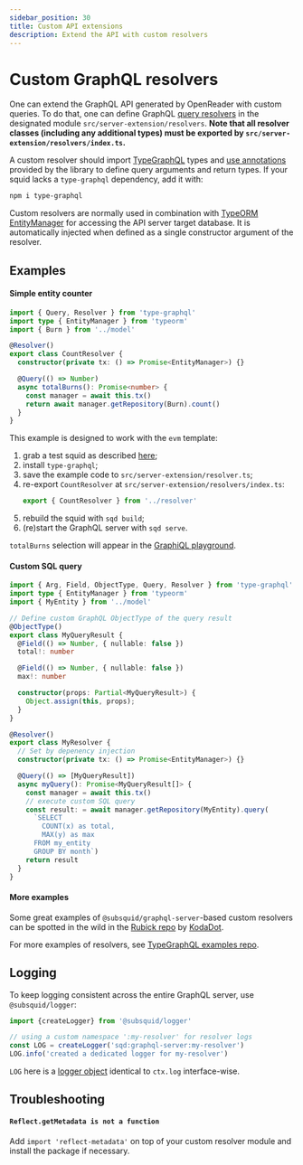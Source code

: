 ```yaml
---
sidebar_position: 30
title: Custom API extensions
description: Extend the API with custom resolvers
---
```


# Custom GraphQL resolvers

One can extend the GraphQL API generated by OpenReader with custom queries. To do that, one can define GraphQL [query resolvers](https://www.apollographql.com/docs/apollo-server/data/resolvers/) in the designated module `src/server-extension/resolvers`. **Note that all resolver classes (including any additional types) must be exported by `src/server-extension/resolvers/index.ts`.**

A custom resolver should import [TypeGraphQL](https://typegraphql.com) types and [use annotations](https://typegraphql.com/docs/resolvers.html) provided by the library to define query arguments and return types. If your squid lacks a `type-graphql` dependency, add it with:
```bash
npm i type-graphql
```

Custom resolvers are normally used in combination with [TypeORM EntityManager](https://typeorm.io/entity-manager-api) for accessing the API server target database. It is automatically injected when defined as a single constructor argument of the resolver.

## Examples

#### Simple entity counter

```typescript
import { Query, Resolver } from 'type-graphql'
import type { EntityManager } from 'typeorm'
import { Burn } from '../model'

@Resolver()
export class CountResolver {
  constructor(private tx: () => Promise<EntityManager>) {}

  @Query(() => Number)
  async totalBurns(): Promise<number> {
    const manager = await this.tx()
    return await manager.getRepository(Burn).count()
  }
}
```

This example is designed to work with the `evm` template:
1. grab a test squid as described [here](/sdk/how-to-start/squid-development/);
2. install `type-graphql`;
3. save the example code to `src/server-extension/resolver.ts`;
4. re-export `CountResolver` at `src/server-extension/resolvers/index.ts`:
   ```ts
   export { CountResolver } from '../resolver'
   ```
5. rebuild the squid with `sqd build`;
6. (re)start the GraphQL server with `sqd serve`.

`totalBurns` selection will appear in the [GraphiQL playground](http://localhost:4350/graphql).

#### Custom SQL query

```typescript
import { Arg, Field, ObjectType, Query, Resolver } from 'type-graphql'
import type { EntityManager } from 'typeorm'
import { MyEntity } from '../model'

// Define custom GraphQL ObjectType of the query result
@ObjectType()
export class MyQueryResult {
  @Field(() => Number, { nullable: false })
  total!: number

  @Field(() => Number, { nullable: false })
  max!: number

  constructor(props: Partial<MyQueryResult>) {
    Object.assign(this, props);
  }
}

@Resolver()
export class MyResolver {
  // Set by depenency injection
  constructor(private tx: () => Promise<EntityManager>) {}

  @Query(() => [MyQueryResult])
  async myQuery(): Promise<MyQueryResult[]> {
    const manager = await this.tx()
    // execute custom SQL query
    const result: = await manager.getRepository(MyEntity).query(
      `SELECT 
        COUNT(x) as total, 
        MAX(y) as max
      FROM my_entity 
      GROUP BY month`)
    return result
  }
}
```

#### More examples

Some great examples of `@subsquid/graphql-server`-based custom resolvers can be spotted in the wild in the [Rubick repo](https://github.com/kodadot/rubick/tree/main/src/server-extension/resolvers) by [KodaDot](https://github.com/kodadot).

For more examples of resolvers, see [TypeGraphQL examples repo](https://github.com/MichalLytek/type-graphql/tree/master/examples).

## Logging

To keep logging consistent across the entire GraphQL server, use `@subsquid/logger`:

```ts
import {createLogger} from '@subsquid/logger'

// using a custom namespace ':my-resolver' for resolver logs
const LOG = createLogger('sqd:graphql-server:my-resolver')
LOG.info('created a dedicated logger for my-resolver')
```

`LOG` here is a [logger object](/sdk/reference/logger) identical to `ctx.log` interface-wise.

## Troubleshooting

#### `Reflect.getMetadata is not a function`

Add `import 'reflect-metadata'` on top of your custom resolver module and install the package if necessary.
